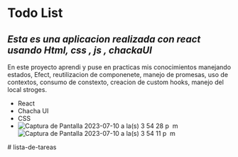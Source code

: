 
# Todo List
## _Esta es una aplicacion realizada con react usando Html, css , js , chackaUI_

En este proyecto aprendi y puse en practicas mis conocimientos manejando estados, Efect, reutilizacion de componenete, manejo de promesas, uso de contextos, consumo de constexto, creacion de custom hooks, manejo del local stroges. 
- React 
- Chacha UI
- CSS
- ![Captura de Pantalla 2023-07-10 a la(s) 3 54 28 p  m](https://github.com/Psicoprogramer/my-react-task-list/assets/109642500/7caf45e6-7308-4693-95dd-bc595cd33d9c)
![Captura de Pantalla 2023-07-10 a la(s) 3 54 11 p  m](https://github.com/Psicoprogramer/my-react-task-list/assets/109642500/c249e1d4-1c9c-4eaa-9cb9-ca165c59a263)

#   l i s t a - d e - t a r e a s  
 